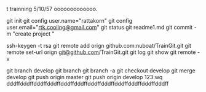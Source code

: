 t trainning 5/10/57
ooooooooooooo.

git init
git config user.name="rattakorn"
git config user.email="rtk.cooling@gmail.com"
git status
git readme1.md
git commit -m "create project "

ssh-keygen -t rsa
git remote add orign github.com:nuboat/TrainGit.git
git remote set-url orign git@github.com/TrainGit.git
git log
git show 
git remote -v

git branch develop
git branch
git branch -a
git checkout develop
git merge develop
git push origin master
git push origin develop
123:wq
dddffdddffdddffdddffdddffdddffdddffdddffdddffdddffdddffdddff
